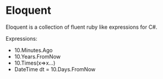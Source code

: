 Eloquent
========

Eloquent is a collection of fluent ruby like expressions for C#.  

Expressions:
* 10.Minutes.Ago
* 10.Years.FromNow
* 10.Times(x=>x...)
* DateTime dt = 10.Days.FromNow

